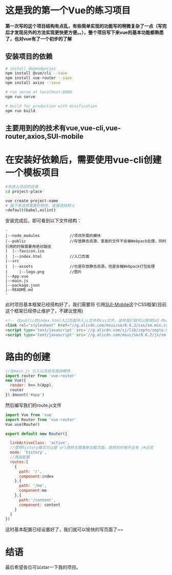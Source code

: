 # 这是我的第一个Vue的练习项目
#### 第一次写的这个项目结构有点乱，有些简单实现的功能写的稍微复杂了一点（写完后才发现另外的方法实现更快更方便。。），整个项目写下来vue的基本功能都熟悉了，也对vue有了一个初步的了解

## 安装项目的依赖
```bash
# install dependencies
npm install @vue/cli --save
npm install vue-router --save
npm install axios --save

# run serve at localhost:8080
npm run serve

# build for production with minification
npm run build
```

## 主要用到的的技术有vue,vue-cli,vue-router,axios,SUI-mobile

# 在安装好依赖后，需要使用vue-cli创建一个模板项目
```bash
#先进入项目的目录
cd project-place

vue create project-name
# 接下来选择需要的特性，直接选择默认
>default(babel,eslint)

```

安装完成后，即可看到以下文件结构：
```
·
|--node_modules             //项目所需的模块
|--public                   //存放静态资源，里面的文件不会被Webpack处理，同时引用的时候需要用绝对路径
|  |--favicon.ico
|  |--index.html            //入口页面
|--src
|  |--assets                //也是存放静态资源，但是会被Webpack打包处理
|     |--logo.png           //图片
|--App.vue
|--main.js
|--package.json
|--README.md
·
```
此时项目基本框架已经搭构好了，我们需要将 引用[SUI-Mobile](http://m.sui.taobao.org/)这个CSS框架(目前这个框架已经停止维护了，不建议使用)
```html
<!-- 在public的index.html入口页面导入js文件和css文件，这样我们就可以使用SUI-Mobile框架了 -->
<link rel="stylesheet" href="//g.alicdn.com/msui/sm/0.6.2/css/sm.min.css">
<script type='text/javascript' src='//g.alicdn.com/sj/lib/zepto/zepto.min.js' charset='utf-8'></script>
<script type='text/javascript' src='//g.alicdn.com/msui/sm/0.6.2/js/sm.min.js' charset='utf-8'></script>
```
# 路由的创建
```javascript
//在main.js 引入以及挂在路由模块
import router from 'vue-router'
new Vue({
  render: h=> h(App),
  router
}).$mount('#app')
```
然后编写我们的route.js文件

```javascript
import Vue from 'vue'
import Router from 'vue-router'
Vue.use(Router)

export default new Router({

  linkActiveClass: 'active',
  //使用history模式可以使 url跳转无需重新加载页面，跳转的时候不会有 /#出现
  mode: 'history',
  //路由配置
  routes:[
    {
      path: '/',
      component:index
    },{
      path: '/me',
      component:me
    },{
      path:'/content',
      component: content
    }
  ]
})

```
这时基本配置已经设置好了，我们就可以愉快的写页面了~~
# 结语
最后希望各位可以star一下我的项目。



